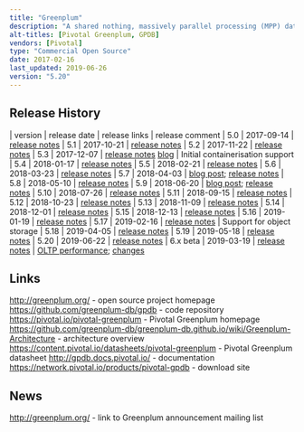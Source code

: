 ```yaml
---
title: "Greenplum"
description: "A shared nothing, massively parallel processing (MPP) database optimised for analytical / OLAP workloads that includes support for reployment on Kubernetes.  Based on a PostgreSQL fork, it is essentially multiple PostgreSQL databases working together as a single logical database. Supports a cost-based query optimiser optimised for large analytical workloads, multiple storage models (including append only, columnar and heap), full ACID compliance and concurrent transactions, multiple index types, broad SQL support, a range of client connectors (including ODBC and JDBC), high capacity bulk load and unload tools, in database query language support (including Python, R, Perl, Java and C), and in database analytics support (including machine learning via Apache MADLib, search using Solr via GPText, geographic analytics via PostGIS and encryption via PGCrypto).  Originally created by Greenplum (the company) which was founded in September 2003 before being brought by EMC in 2010, with Greenplum (the database) then spun out as part of Pivotal Software in 2013 before being open sourced in in October 2015 under the Apache 2.0 licence with the source code hosted on GitHub.  Development is still led by Pivotal (with little evidence of outside contributions), who also distribute binaries as Pivotal Greenplum (with a number of extra enhancements, detiled in the release notes) and provide training, consultancy and support."
alt-titles: [Pivotal Greenplum, GPDB]
vendors: [Pivotal]
type: "Commercial Open Source"
date: 2017-02-16
last_updated: 2019-06-26
version: "5.20"
---
```

## Release History

| version | release date | release links | release comment
| 5.0 | 2017-09-14 | [release notes](http://gpdb.docs.pivotal.io/500/relnotes/GPDB_500_README.html)
| 5.1 | 2017-10-21 | [release notes](http://gpdb.docs.pivotal.io/510/relnotes/GPDB_510_README.html)
| 5.2 | 2017-11-22 | [release notes](http://gpdb.docs.pivotal.io/520/relnotes/GPDB_520_README.html)
| 5.3 | 2017-12-07 | [release notes](http://gpdb.docs.pivotal.io/530/relnotes/GPDB_530_README.html) [blog](https://content.pivotal.io/blog/introducing-greenplum-5-3) | Initial containerisation support
| 5.4 | 2018-01-17 | [release notes](http://gpdb.docs.pivotal.io/540/relnotes/GPDB_540_README.html)
| 5.5 | 2018-02-21 | [release notes](http://gpdb.docs.pivotal.io/550/relnotes/GPDB_550_README.html)
| 5.6 | 2018-03-23 | [release notes](http://gpdb.docs.pivotal.io/560/relnotes/GPDB_560_README.html)
| 5.7 | 2018-04-03 | [blog post](https://content.pivotal.io/pivotal-greenplum/pivotal-greenplum-5-8-released); [release notes](http://gpdb.docs.pivotal.io/570/relnotes/GPDB_570_README.html)
| 5.8 | 2018-05-10 | [release notes](http://gpdb.docs.pivotal.io/580/relnotes/GPDB_580_README.html)
| 5.9 | 2018-06-20 | [blog post](https://greenplum.org/greenplum-5-9-0-a-minor-but-powerful-release/); [release notes](http://gpdb.docs.pivotal.io/590/relnotes/GPDB_590_README.html)
| 5.10 | 2018-07-26 | [release notes](http://gpdb.docs.pivotal.io/5100/relnotes/GPDB_5100_README.html)
| 5.11 | 2018-09-15 | [release notes](http://gpdb.docs.pivotal.io/5110/relnotes/GPDB_5110_README.html)
| 5.12 | 2018-10-23 | [release notes](http://gpdb.docs.pivotal.io/5120/relnotes/GPDB_5120_README.html)
| 5.13 | 2018-11-09 | [release notes](http://gpdb.docs.pivotal.io/5130/relnotes/GPDB_5130_README.html)
| 5.14 | 2018-12-01 | [release notes](http://gpdb.docs.pivotal.io/5140/relnotes/GPDB_5140_README.html)
| 5.15 | 2018-12-13 | [release notes](http://gpdb.docs.pivotal.io/5150/relnotes/GPDB_5150_README.html)
| 5.16 | 2019-01-19 | [release notes](http://gpdb.docs.pivotal.io/5160/relnotes/GPDB_5160_README.html)
| 5.17 | 2019-02-16 | [release notes](http://gpdb.docs.pivotal.io/5170/relnotes/GPDB_5170_README.html) | Support for object storage
| 5.18 | 2019-04-05 | [release notes](http://gpdb.docs.pivotal.io/5180/relnotes/GPDB_5180_README.html)
| 5.19 | 2019-05-18 | [release notes](http://gpdb.docs.pivotal.io/5190/relnotes/GPDB_5190_README.html)
| 5.20 | 2019-06-22 | [release notes](http://gpdb.docs.pivotal.io/5200/relnotes/GPDB_5200_README.html)
| 6.x beta | 2019-03-19 | [release notes](http://gpdb.docs.pivotal.io/6-0/relnotes/GPDB_600Beta_README.html) | [OLTP performance](https://greenplum.org/oltp-workload-performance-improvement-in-greenplum-6/); [changes](https://greenplum.org/pivotal-greenplum-v6-changes-and-new-features/)

## Links

<http://greenplum.org/> - open source project homepage
<https://github.com/greenplum-db/gpdb> - code repository
<https://pivotal.io/pivotal-greenplum> - Pivotal Greenplum homepage
<https://github.com/greenplum-db/greenplum-db.github.io/wiki/Greenplum-Architecture> - architecture overview
<https://content.pivotal.io/datasheets/pivotal-greenplum> - Pivotal Greenplum datasheet
<http://gpdb.docs.pivotal.io/> - documentation
<https://network.pivotal.io/products/pivotal-gpdb> - download site

## News

<http://greenplum.org/> - link to Greenplum announcement mailing list